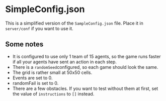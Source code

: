 # SimpleConfig.json

This is a simplified version of the `SampleConfig.json` file. Place it in `server/conf` if you want to use it.

## Some notes

- It is configured to use only 1 team of 15 agents, so the game runs faster if all your agents have sent an action in each step.
- There is a `randomSeed`configured, so each game should look the same.
- The grid is rather small at 50x50 cells.
- Events are set to 0.
- randomFail is set to 0.
- There are a few obstacles. If you want to test without them at first, set the value of `instructions` to `[]` instead.